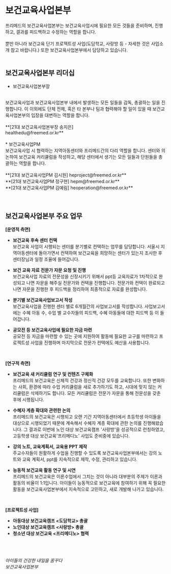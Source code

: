 # 보건교육사업본부

프리메드의 보건교육사업본부는 보건교육사업시에 필요한 모든 것들을 준비하며, 진행하고, 결과를 피드백하고 수정하는 역할을 합니다.
<br/><br/>
뿐만 아니라 보건교육 단기 프로젝트성 사업(도담학교, 사랑방 등 - 자세한 것은 사업소개 참고 바랍니다.) 또한 보건교육사업본부에서 담당하고 있습니다. 
<br/><br/>
## 보건교육사업본부 리더십
* 보건교육사업본부장
<br/>
보건교육사업과 보건교육사업본부 내에서 발생하는 모든 일들을 감독, 총괄하는 일을 진행합니다. 이 이외에도 단체 전체, 혹은 타 본부나 팀과 협력해야 할 일이 있을 때 보건교육사업본부의 입장을 대변하는 역할을 합니다. 
<br/><br/>
**[21대 보건교육사업본부장 송지은]<br/> healthedu@freemed.or.kr**
<br/><br/>
* 보건교육사업PM
<br/>
보건교육사업 시 협력하는 지역아동센터와 프리메드간의 다리 역할을 합니다. 센터와 의논하여 보건교육 커리큘럼을 작성하고, 해당 센터에서 생기는 모든 일들과 단원들을 총괄하는 역할을 합니다. <br/><br/>
**[21대 보건교육사업PM 김시원]
heproject@freemed.or.kr**<br/>
**[21대 보건교육사업PM 정구현]
hepm@freemed.or.kr**<br/>
**[21대 보건교육사업PM 김예림]
heoperation@freemed.or.kr**
<br/><br/>


<br/>

## 보건교육사업본부 주요 업무
**[운영적 측면]**
* **보건교육 후속 센터 컨택**<br/>
보건교육 사업이 시행되는 센터를 분기별로 컨택하는 업무를 담당합니다. 서울시 지역아동센터에 돌아가면서 컨택하여 보건교육을 희망하는 센터가 있는지 조사한 후 센터장님과 일정 조율에 들어갑니다.<br/>

* **보건 교육 자료 전문가 자문 요청 및 진행<br/>**
보건교육사업 자료의 전문성을 신장시키기 위해서 ppt등 교육자료가 1차적으로 완성되고 나면 자문을 해주실 전문가와 컨택을 진행합니다. 전문가와 컨택이 완료되고 나면 자문을 진행한 후 피드백을 정리하여 최종적으로 자료를 완성합니다.
* **분기별 보건교육사업보고서 작성<br/>**
보건교육사업을 진행한 센터 별로 6개월간의 사업보고서를 작성합니다. 사업보고서에는 수혜 아동 수, 수업 별 교수자들의 피드백, 수혜 아동들에 대한 피드백 등 이 들어갑니다. 
* **공모전 등 보건교육사업에 필요한 자금 마련<br/>**
공모전 등 자금을 마련할 수 있는 곳에 지원하여 활동에 필요한 교구를 마련하고 프로젝트성 사업을 진행하며 마지막으로 전문가 컨택에도 예산을 사용합니다. 

<br/>

**[연구적 측면]**

* **보건교육 새 커리큘럼 연구 및 컨텐츠 구체화<br/>**
프리메드의 보건교육은 신체적 건강과 정신적 건강 모두를 교육합니다. 또한 변화하는 사회, 환경에 따라 수업 커리큘럼을 새로 추가하기도 하고, 시대에 맞지 않는 커리큘럼은 삭제하기도 합니다. 모든 커리큘럼은 전문가 자문을 통해 전문성을 갖춘 후에 시행됩니다.
* **수혜자 계층 확대와 관련한 논의 <br/>**
프리메드의 보건교육은 시행되고 오랜 기간 지역아동센터에서 초등학생 아이들을 대상으로 시행되었기 때문에 계속해서 수혜자 계층 확대에 관한 논의를 진행해왔습니다. 그 결과로 이번에 노인 대상 보건교육캠프 '사랑방'을 성공적으로 런칭하였고, 고등학생 대상 보건교육'프리메디노' 사업도 준비중에 있습니다. 
* **강의 노트, 교육계획서, 교육용 PPT 제작<br/>**
주교수자들이 원활하게 수업을 진행할 수 있도록 보건교육사업본부에서는 강의 노트와 교육 계획서, ppt를 지속적으로 제작, 수정, 관리하고 있습니다. 

* **능동적 보건교육 활동 연구 및 시연<br/>**
프리메드의 보건교육은 이론수업에서 그치는 것이 아니라 대부분의 주제가 이론과 활동의 비율이 1:1입니다. 아이들이 능동적으로 보건교육에 참여하기 위해 꼭 필요한 활동을 보건교육사업본부에서 지속적으로 고민하고, 새로 개발해 나가고 있습니다. 


<br/>

**[프로젝트성 사업]**
* **아동대상 보건교육캠프 <도담학교> 총괄**
* **노인대상 보건교육캠프 <사랑방> 총괄**
* **청소년 대상 보건교육 <프리메디노> 협력**

<br/><br/><br/>
*아이들의 건강한 내일을 꿈꾸다*
<br/>
*보건교육사업본부*